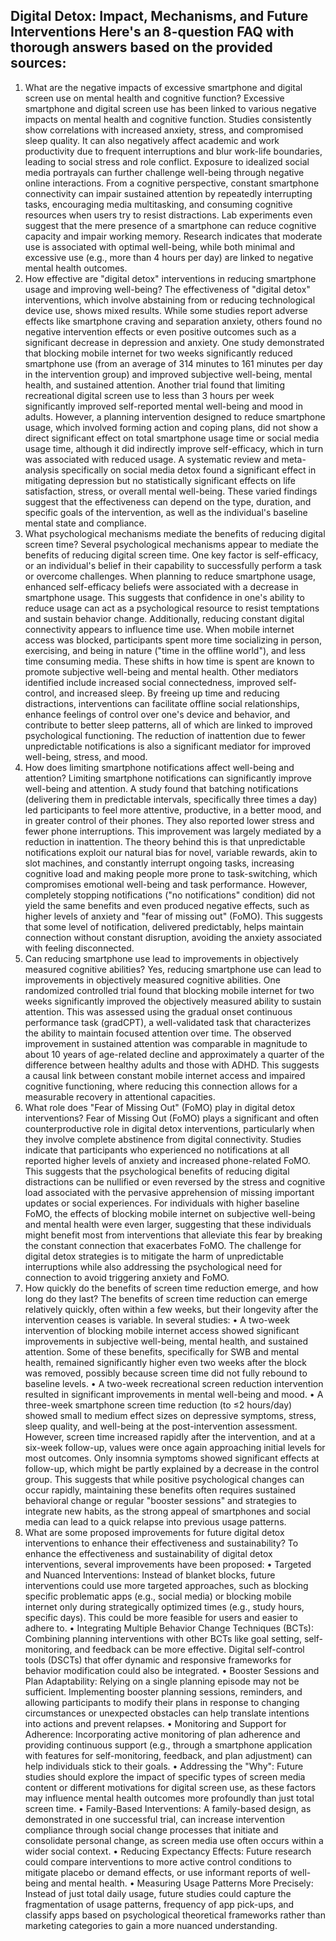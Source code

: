 Digital Detox: Impact, Mechanisms, and Future Interventions
Here's an 8-question FAQ with thorough answers based on the provided sources:
--------------------------------------------------------------------------------
1. What are the negative impacts of excessive smartphone and digital screen use on mental health and cognitive function?
Excessive smartphone and digital screen use has been linked to various negative impacts on mental health and cognitive function. Studies consistently show correlations with increased anxiety, stress, and compromised sleep quality. It can also negatively affect academic and work productivity due to frequent interruptions and blur work-life boundaries, leading to social stress and role conflict. Exposure to idealized social media portrayals can further challenge well-being through negative online interactions. From a cognitive perspective, constant smartphone connectivity can impair sustained attention by repeatedly interrupting tasks, encouraging media multitasking, and consuming cognitive resources when users try to resist distractions. Lab experiments even suggest that the mere presence of a smartphone can reduce cognitive capacity and impair working memory. Research indicates that moderate use is associated with optimal well-being, while both minimal and excessive use (e.g., more than 4 hours per day) are linked to negative mental health outcomes.
2. How effective are "digital detox" interventions in reducing smartphone usage and improving well-being?
The effectiveness of "digital detox" interventions, which involve abstaining from or reducing technological device use, shows mixed results. While some studies report adverse effects like smartphone craving and separation anxiety, others found no negative intervention effects or even positive outcomes such as a significant decrease in depression and anxiety. One study demonstrated that blocking mobile internet for two weeks significantly reduced smartphone use (from an average of 314 minutes to 161 minutes per day in the intervention group) and improved subjective well-being, mental health, and sustained attention. Another trial found that limiting recreational digital screen use to less than 3 hours per week significantly improved self-reported mental well-being and mood in adults. However, a planning intervention designed to reduce smartphone usage, which involved forming action and coping plans, did not show a direct significant effect on total smartphone usage time or social media usage time, although it did indirectly improve self-efficacy, which in turn was associated with reduced usage. A systematic review and meta-analysis specifically on social media detox found a significant effect in mitigating depression but no statistically significant effects on life satisfaction, stress, or overall mental well-being. These varied findings suggest that the effectiveness can depend on the type, duration, and specific goals of the intervention, as well as the individual's baseline mental state and compliance.
3. What psychological mechanisms mediate the benefits of reducing digital screen time?
Several psychological mechanisms appear to mediate the benefits of reducing digital screen time. One key factor is self-efficacy, or an individual's belief in their capability to successfully perform a task or overcome challenges. When planning to reduce smartphone usage, enhanced self-efficacy beliefs were associated with a decrease in smartphone usage. This suggests that confidence in one's ability to reduce usage can act as a psychological resource to resist temptations and sustain behavior change.
Additionally, reducing constant digital connectivity appears to influence time use. When mobile internet access was blocked, participants spent more time socializing in person, exercising, and being in nature ("time in the offline world"), and less time consuming media. These shifts in how time is spent are known to promote subjective well-being and mental health.
Other mediators identified include increased social connectedness, improved self-control, and increased sleep. By freeing up time and reducing distractions, interventions can facilitate offline social relationships, enhance feelings of control over one's device and behavior, and contribute to better sleep patterns, all of which are linked to improved psychological functioning. The reduction of inattention due to fewer unpredictable notifications is also a significant mediator for improved well-being, stress, and mood.
4. How does limiting smartphone notifications affect well-being and attention?
Limiting smartphone notifications can significantly improve well-being and attention. A study found that batching notifications (delivering them in predictable intervals, specifically three times a day) led participants to feel more attentive, productive, in a better mood, and in greater control of their phones. They also reported lower stress and fewer phone interruptions. This improvement was largely mediated by a reduction in inattention. The theory behind this is that unpredictable notifications exploit our natural bias for novel, variable rewards, akin to slot machines, and constantly interrupt ongoing tasks, increasing cognitive load and making people more prone to task-switching, which compromises emotional well-being and task performance.
However, completely stopping notifications ("no notifications" condition) did not yield the same benefits and even produced negative effects, such as higher levels of anxiety and "fear of missing out" (FoMO). This suggests that some level of notification, delivered predictably, helps maintain connection without constant disruption, avoiding the anxiety associated with feeling disconnected.
5. Can reducing smartphone use lead to improvements in objectively measured cognitive abilities?
Yes, reducing smartphone use can lead to improvements in objectively measured cognitive abilities. One randomized controlled trial found that blocking mobile internet for two weeks significantly improved the objectively measured ability to sustain attention. This was assessed using the gradual onset continuous performance task (gradCPT), a well-validated task that characterizes the ability to maintain focused attention over time. The observed improvement in sustained attention was comparable in magnitude to about 10 years of age-related decline and approximately a quarter of the difference between healthy adults and those with ADHD. This suggests a causal link between constant mobile internet access and impaired cognitive functioning, where reducing this connection allows for a measurable recovery in attentional capacities.
6. What role does "Fear of Missing Out" (FoMO) play in digital detox interventions?
Fear of Missing Out (FoMO) plays a significant and often counterproductive role in digital detox interventions, particularly when they involve complete abstinence from digital connectivity. Studies indicate that participants who experienced no notifications at all reported higher levels of anxiety and increased phone-related FoMO. This suggests that the psychological benefits of reducing digital distractions can be nullified or even reversed by the stress and cognitive load associated with the pervasive apprehension of missing important updates or social experiences. For individuals with higher baseline FoMO, the effects of blocking mobile internet on subjective well-being and mental health were even larger, suggesting that these individuals might benefit most from interventions that alleviate this fear by breaking the constant connection that exacerbates FoMO. The challenge for digital detox strategies is to mitigate the harm of unpredictable interruptions while also addressing the psychological need for connection to avoid triggering anxiety and FoMO.
7. How quickly do the benefits of screen time reduction emerge, and how long do they last?
The benefits of screen time reduction can emerge relatively quickly, often within a few weeks, but their longevity after the intervention ceases is variable. In several studies:
• A two-week intervention of blocking mobile internet access showed significant improvements in subjective well-being, mental health, and sustained attention. Some of these benefits, specifically for SWB and mental health, remained significantly higher even two weeks after the block was removed, possibly because screen time did not fully rebound to baseline levels.
• A two-week recreational screen reduction intervention resulted in significant improvements in mental well-being and mood.
• A three-week smartphone screen time reduction (to ≤2 hours/day) showed small to medium effect sizes on depressive symptoms, stress, sleep quality, and well-being at the post-intervention assessment. However, screen time increased rapidly after the intervention, and at a six-week follow-up, values were once again approaching initial levels for most outcomes. Only insomnia symptoms showed significant effects at follow-up, which might be partly explained by a decrease in the control group.
This suggests that while positive psychological changes can occur rapidly, maintaining these benefits often requires sustained behavioral change or regular "booster sessions" and strategies to integrate new habits, as the strong appeal of smartphones and social media can lead to a quick relapse into previous usage patterns.
8. What are some proposed improvements for future digital detox interventions to enhance their effectiveness and sustainability?
To enhance the effectiveness and sustainability of digital detox interventions, several improvements have been proposed:
• Targeted and Nuanced Interventions: Instead of blanket blocks, future interventions could use more targeted approaches, such as blocking specific problematic apps (e.g., social media) or blocking mobile internet only during strategically optimized times (e.g., study hours, specific days). This could be more feasible for users and easier to adhere to.
• Integrating Multiple Behavior Change Techniques (BCTs): Combining planning interventions with other BCTs like goal setting, self-monitoring, and feedback can be more effective. Digital self-control tools (DSCTs) that offer dynamic and responsive frameworks for behavior modification could also be integrated.
• Booster Sessions and Plan Adaptability: Relying on a single planning episode may not be sufficient. Implementing booster planning sessions, reminders, and allowing participants to modify their plans in response to changing circumstances or unexpected obstacles can help translate intentions into actions and prevent relapses.
• Monitoring and Support for Adherence: Incorporating active monitoring of plan adherence and providing continuous support (e.g., through a smartphone application with features for self-monitoring, feedback, and plan adjustment) can help individuals stick to their goals.
• Addressing the "Why": Future studies should explore the impact of specific types of screen media content or different motivations for digital screen use, as these factors may influence mental health outcomes more profoundly than just total screen time.
• Family-Based Interventions: A family-based design, as demonstrated in one successful trial, can increase intervention compliance through social change processes that initiate and consolidate personal change, as screen media use often occurs within a wider social context.
• Reducing Expectancy Effects: Future research could compare interventions to more active control conditions to mitigate placebo or demand effects, or use informant reports of well-being and mental health.
• Measuring Usage Patterns More Precisely: Instead of just total daily usage, future studies could capture the fragmentation of usage patterns, frequency of app pick-ups, and classify apps based on psychological theoretical frameworks rather than marketing categories to gain a more nuanced understanding.